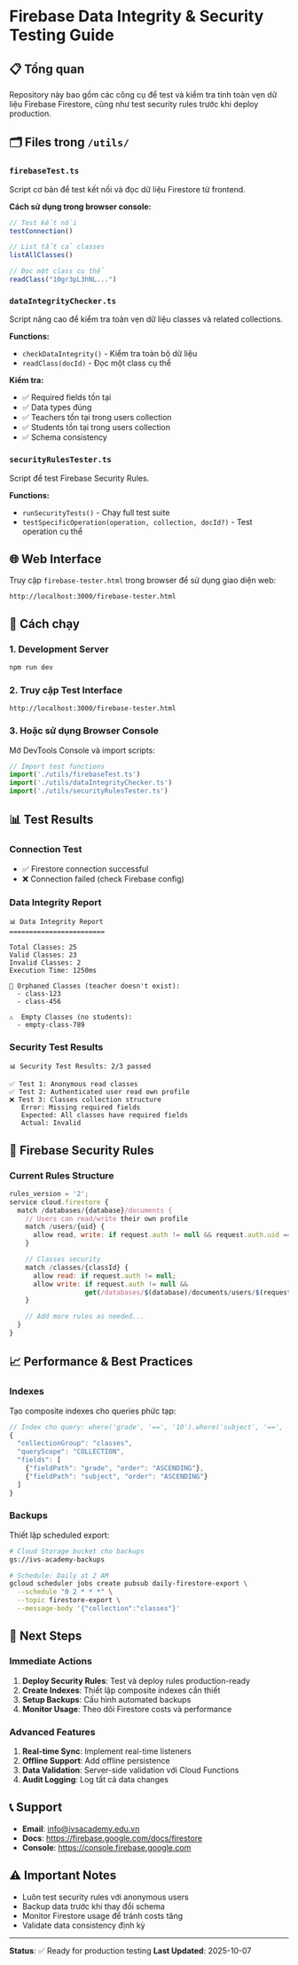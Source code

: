 # Firebase Data Integrity & Security Testing Guide

## 📋 Tổng quan

Repository này bao gồm các công cụ để test và kiểm tra tính toàn vẹn dữ liệu Firebase Firestore, cũng như test security rules trước khi deploy production.

## 🗂️ Files trong `/utils/`

### `firebaseTest.ts`
Script cơ bản để test kết nối và đọc dữ liệu Firestore từ frontend.

**Cách sử dụng trong browser console:**
```javascript
// Test kết nối
testConnection()

// List tất cả classes
listAllClasses()

// Đọc một class cụ thể
readClass("10gr3pL3hNL...")
```

### `dataIntegrityChecker.ts`
Script nâng cao để kiểm tra toàn vẹn dữ liệu classes và related collections.

**Functions:**
- `checkDataIntegrity()` - Kiểm tra toàn bộ dữ liệu
- `readClass(docId)` - Đọc một class cụ thể

**Kiểm tra:**
- ✅ Required fields tồn tại
- ✅ Data types đúng
- ✅ Teachers tồn tại trong users collection
- ✅ Students tồn tại trong users collection
- ✅ Schema consistency

### `securityRulesTester.ts`
Script để test Firebase Security Rules.

**Functions:**
- `runSecurityTests()` - Chạy full test suite
- `testSpecificOperation(operation, collection, docId?)` - Test operation cụ thể

## 🌐 Web Interface

Truy cập `firebase-tester.html` trong browser để sử dụng giao diện web:

```
http://localhost:3000/firebase-tester.html
```

## 🚀 Cách chạy

### 1. Development Server
```bash
npm run dev
```

### 2. Truy cập Test Interface
```
http://localhost:3000/firebase-tester.html
```

### 3. Hoặc sử dụng Browser Console
Mở DevTools Console và import scripts:

```javascript
// Import test functions
import('./utils/firebaseTest.ts')
import('./utils/dataIntegrityChecker.ts')
import('./utils/securityRulesTester.ts')
```

## 📊 Test Results

### Connection Test
- ✅ Firestore connection successful
- ❌ Connection failed (check Firebase config)

### Data Integrity Report
```
📊 Data Integrity Report
========================

Total Classes: 25
Valid Classes: 23
Invalid Classes: 2
Execution Time: 1250ms

🚨 Orphaned Classes (teacher doesn't exist):
  - class-123
  - class-456

⚠️  Empty Classes (no students):
  - empty-class-789
```

### Security Test Results
```
📊 Security Test Results: 2/3 passed

✅ Test 1: Anonymous read classes
✅ Test 2: Authenticated user read own profile
❌ Test 3: Classes collection structure
   Error: Missing required fields
   Expected: All classes have required fields
   Actual: Invalid
```

## 🔧 Firebase Security Rules

### Current Rules Structure
```javascript
rules_version = '2';
service cloud.firestore {
  match /databases/{database}/documents {
    // Users can read/write their own profile
    match /users/{uid} {
      allow read, write: if request.auth != null && request.auth.uid == uid;
    }

    // Classes security
    match /classes/{classId} {
      allow read: if request.auth != null;
      allow write: if request.auth != null &&
                   get(/databases/$(database)/documents/users/$(request.auth.uid)).data.role == 'teacher';
    }

    // Add more rules as needed...
  }
}
```

## 📈 Performance & Best Practices

### Indexes
Tạo composite indexes cho queries phức tạp:
```javascript
// Index cho query: where('grade', '==', '10').where('subject', '==', 'math')
{
  "collectionGroup": "classes",
  "queryScope": "COLLECTION",
  "fields": [
    {"fieldPath": "grade", "order": "ASCENDING"},
    {"fieldPath": "subject", "order": "ASCENDING"}
  ]
}
```

### Backups
Thiết lập scheduled export:
```bash
# Cloud Storage bucket cho backups
gs://ivs-academy-backups

# Schedule: Daily at 2 AM
gcloud scheduler jobs create pubsub daily-firestore-export \
  --schedule "0 2 * * *" \
  --topic firestore-export \
  --message-body '{"collection":"classes"}'
```

## 🎯 Next Steps

### Immediate Actions
1. **Deploy Security Rules**: Test và deploy rules production-ready
2. **Create Indexes**: Thiết lập composite indexes cần thiết
3. **Setup Backups**: Cấu hình automated backups
4. **Monitor Usage**: Theo dõi Firestore costs và performance

### Advanced Features
1. **Real-time Sync**: Implement real-time listeners
2. **Offline Support**: Add offline persistence
3. **Data Validation**: Server-side validation với Cloud Functions
4. **Audit Logging**: Log tất cả data changes

## 📞 Support

- **Email**: info@ivsacademy.edu.vn
- **Docs**: https://firebase.google.com/docs/firestore
- **Console**: https://console.firebase.google.com

## ⚠️ Important Notes

- Luôn test security rules với anonymous users
- Backup data trước khi thay đổi schema
- Monitor Firestore usage để tránh costs tăng
- Validate data consistency định kỳ

---

**Status**: ✅ Ready for production testing
**Last Updated**: 2025-10-07

